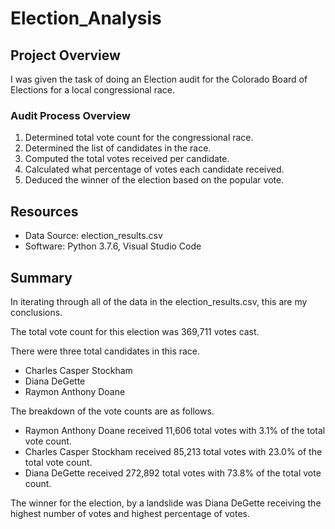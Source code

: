 # Election_Analysis

## Project Overview
I was given the task of doing an Election audit for the Colorado Board of Elections for a local congressional race.

### Audit Process Overview
1. Determined total vote count for the congressional race.
2. Determined the list of candidates in the race. 
3. Computed the total votes received per candidate.
4. Calculated what percentage of votes each candidate received. 
5. Deduced the winner of the election based on the popular vote.

## Resources
- Data Source: election_results.csv
- Software: Python 3.7.6, Visual Studio Code

## Summary
In iterating through all of the data in the election_results.csv, this are my conclusions. 

The total vote count for this election was 369,711 votes cast. 

There were three total candidates in this race.
  - Charles Casper Stockham
  - Diana DeGette
  - Raymon Anthony Doane

The breakdown of the vote counts are as follows. 
  - Raymon Anthony Doane received 11,606 total votes with 3.1% of the total vote count. 
  - Charles Casper Stockham received 85,213 total votes with 23.0% of the total vote count. 
  - Diana DeGette received 272,892 total votes with 73.8% of the total vote count. 

The winner for the election, by a landslide was Diana DeGette receiving the highest number of votes and highest percentage of votes. 
